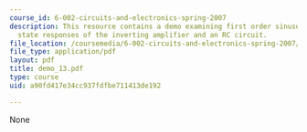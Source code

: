 ```yaml
---
course_id: 6-002-circuits-and-electronics-spring-2007
description: This resource contains a demo examining first order sinusoidal steady
  state responses of the inverting amplifier and an RC circuit.
file_location: /coursemedia/6-002-circuits-and-electronics-spring-2007/a90fd417e34cc937fdfbe711413de192_demo_13.pdf
file_type: application/pdf
layout: pdf
title: demo_13.pdf
type: course
uid: a90fd417e34cc937fdfbe711413de192

---
```

None